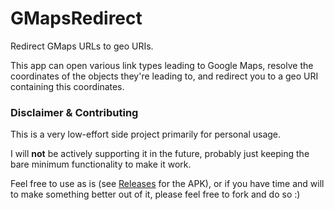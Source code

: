 # GMapsRedirect

Redirect GMaps URLs to geo URIs.

This app can open various link types leading to Google Maps, resolve the coordinates of the objects they're leading to, and redirect you to a geo URI containing this coordinates.

### Disclaimer & Contributing

This is a very low-effort side project primarily for personal usage.

I will **not** be actively supporting it in the future, probably just keeping the bare minimum functionality to make it work.

Feel free to use as is (see [Releases](https://github.com/honsiorovskyi/GMapsRedirect/releases/latest) for the APK), or if you have time and will to make something better out of it, please feel free to fork and do so :)
